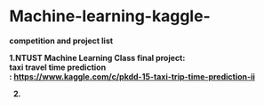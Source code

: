 # Machine-learning-kaggle-

<b>competition and project list</b>

<b>1.NTUST Machine Learning Class final project:</br>
<b>      taxi travel time prediction</br>:
<b>      https://www.kaggle.com/c/pkdd-15-taxi-trip-time-prediction-ii</br>

2.
